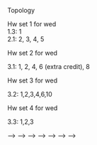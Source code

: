 Topology

Hw set 1 for wed  
1.3: 1  
2.1: 2, 3, 4, 5  


<!-- 3.1: 1, 2, 6, 8 -->
<!--  -->
Hw set 2 for wed 
<!--  -->
3.1: 1, 2, 4, 6 (extra credit), 8  

Hw set 3 for wed 

3.2: 1,2,3,4,6,10  

Hw set 4 for wed

3.3: 1,2,3  


<!--  -->
<!-- Hw set 3 for wed -->
<!--  -->
<!-- 3.2: 2, 3, 6, 11, 12   -->
<!-- 3.3: 1, 2,3   -->
<!--  -->
<!-- <!-- Hw set 4 for fri --> -->
<!-- <!--  --> -->
<!-- <!-- 3.3: 1,3 --> -->
<!-- <!--  --> -->
<!-- HW set 4 for wed -->
<!-- <!--  --> -->
<!-- <!-- 1. Show that rationals Q are totally disconnected with its topology inherited from R --> -->
<!-- <!--  --> -->
<!-- 3.3: 9,10   -->
<!-- 3.4: 2, 3, 4 -->
<!--  -->
<!-- HW set 5 for wed -->
<!--  -->
<!-- 3.4: 5, 6, 8, 9 -->
<!--  -->
<!-- HW set 6 for wed -->
<!--  -->
<!-- 5.1: 1, 2, 3, 4 -->
<!--  -->
<!-- HW set 7 for wed -->
<!--  -->
<!-- 5.1: 5, 6, 7   (You already did it) -->
<!--  -->
<!-- HW 8 -->
<!--  -->
<!-- 5.2: 1,2,3,4   -->
<!--  -->
<!-- HW 9 -->
<!--  -->
<!-- In the proof of Theorem 17 show that the map is a homeomorphism onto image. -->
<!--  -->
<!-- pg 53: 1, 2, 7, 9   -->
<!-- pg 96 2   -->
<!--  -->
<!-- HW 10 mon -->
<!--  -->
<!-- 1. Show that the mobius band $M=[0,1] \times R /(0,x) \sim (1,-x)$ is a vector bundle over $S^1$. That is check local triviality.   -->
<!--  -->
<!-- Lee: 3-1, 3-2, 3-4, 3-5   -->
<!--  -->
<!-- HW 11 fri -->
<!--  -->
<!-- Lee: 4-1, 4-2   -->
<!--  -->
<!-- HW 12 for fri -->
<!--  -->
<!-- Lee, Edition 2: -->
<!--  -->
<!-- 11-5,  11-11, 13-5   -->
<!-- 14-1, 14-5, 14-6   -->
<!--  -->
<!-- Lee -->
<!--  -->
<!-- 16-2,  -->
<!--  -->
<!--  -->
<!--  -->
<!--  -->
